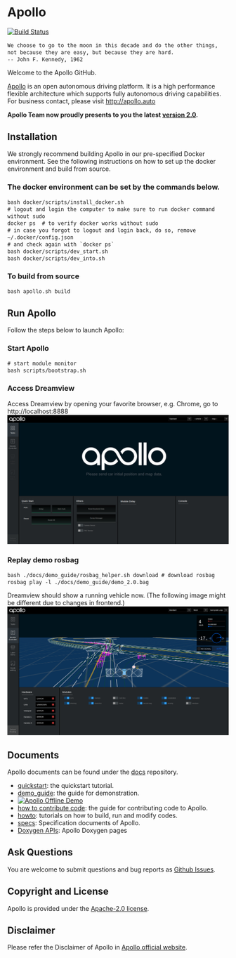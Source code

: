 # Apollo

[![Build Status](https://travis-ci.org/ApolloAuto/apollo.svg?branch=master)](https://travis-ci.org/ApolloAuto/apollo)

```
We choose to go to the moon in this decade and do the other things,
not because they are easy, but because they are hard.
-- John F. Kennedy, 1962
```

Welcome to the Apollo GitHub.

[Apollo](http://apollo.auto) is an open autonomous driving platform. It is a high performance flexible architecture which supports fully autonomous driving capabilities.
For business contact, please visit http://apollo.auto

**Apollo Team now proudly presents to you the latest [version 2.0](https://github.com/ApolloAuto/apollo/releases/tag/v2.0.0).**

## Installation

We strongly recommend building Apollo in our pre-specified Docker environment.
See the following instructions on how to set up the docker environment and build from source.

### The docker environment can be set by the commands below.

```
bash docker/scripts/install_docker.sh
# logout and login the computer to make sure to run docker command without sudo
docker ps  # to verify docker works without sudo
# in case you forgot to logout and login back, do so, remove ~/.docker/config.json
# and check again with `docker ps`
bash docker/scripts/dev_start.sh
bash docker/scripts/dev_into.sh
```
### To build from source

```
bash apollo.sh build
```

## Run Apollo
Follow the steps below to launch Apollo:
### Start Apollo
```
# start module monitor
bash scripts/bootstrap.sh
```
### Access Dreamview
Access Dreamview by opening your favorite browser, e.g. Chrome, go to http://localhost:8888
![Access Dreamview](docs/demo_guide/images/apollo_bootstrap_screen.png)


### Replay demo rosbag
```
bash ./docs/demo_guide/rosbag_helper.sh download # download rosbag
rosbag play -l ./docs/demo_guide/demo_2.0.bag
```

Dreamview should show a running vehicle now. (The following image might be different due to changes in frontend.)
![Dreamview with Trajectory](docs/demo_guide/images/dv_trajectory.png)

## Documents
Apollo documents can be found under the [docs](https://github.com/ApolloAuto/apollo/blob/master/docs/) repository.
   * [quickstart](https://github.com/ApolloAuto/apollo/blob/master/docs/quickstart/): the quickstart tutorial.
   * [demo_guide](https://github.com/ApolloAuto/apollo/blob/master/docs/demo_guide/): the guide for demonstration.
   * [![Apollo Offline Demo](https://img.youtube.com/vi/Q4BawiLWl8c/0.jpg)](https://www.youtube.com/watch?v=Q4BawiLWl8c)
   * [how to contribute code](https://github.com/ApolloAuto/apollo/blob/master/CONTRIBUTING.md): the guide for contributing code to Apollo.
   * [howto](https://github.com/ApolloAuto/apollo/blob/master/docs/howto/): tutorials on how to build, run and modify codes.
   * [specs](https://github.com/ApolloAuto/apollo/blob/master/docs/specs/): Specification documents of Apollo.
   * [Doxygen APIs](https://apolloauto.github.io/doxygen/apollo/): Apollo Doxygen pages

## Ask Questions

You are welcome to submit questions and bug reports as [Github Issues](https://github.com/ApolloAuto/apollo/issues).

## Copyright and License
Apollo is provided under the [Apache-2.0 license](LICENSE).

## Disclaimer
Please refer the Disclaimer of Apollo in [Apollo official website](http://apollo.auto/docs/disclaimer.html).
